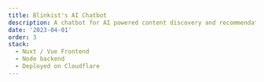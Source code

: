 ```yaml
---
title: Blinkist's AI Chatbot
description: A chatbot for AI powered content discovery and recommendations. Previuosly known as Dewey
date: '2023-04-01'
order: 3
stack:
  - Nuxt / Vue Frontend
  - Node backend
  - Deployed on Cloudflare
---
```

